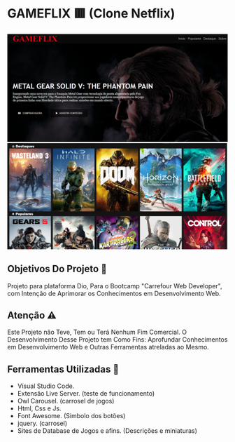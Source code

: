 # GAMEFLIX 🟥 (Clone Netflix) 
![Screenshot](https://github.com/NathanTi/CloneNetflix/blob/master/img/src1.png?raw=true)
![Screenshot](https://github.com/NathanTi/CloneNetflix/blob/master/img/src2.png?raw=true)

## Objetivos Do Projeto :mega:
Projeto para plataforma Dio, Para o Bootcamp "Carrefour Web Developer", com Intenção de Aprimorar os Conhecimentos em Desenvolvimento Web.

## Atenção :warning:
Este Projeto não Teve, Tem ou Terá Nenhum Fim Comercial. O Desenvolvimento Desse Projeto tem Como Fins: Aprofundar Conhecimentos em Desenvolvimento Web e Outras Ferramentas atreladas ao Mesmo. 

## Ferramentas Utilizadas :wrench:
 - Visual Studio Code.
 - Extensão Live Server. (teste de funcionamento)
 - Owl Carousel. (carrosel de jogos)
 - Html, Css e Js.
 - Font Awesome. (Simbolo dos botões)
 - jquery. (carrosel)
 - Sites de Database de Jogos e afins. (Descrições e miniaturas)
